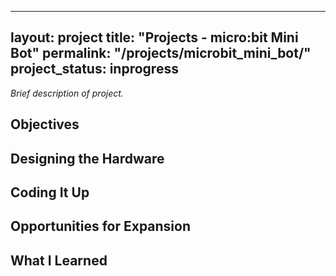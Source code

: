 
---
layout: project
title: "Projects - micro:bit Mini Bot"
permalink: "/projects/microbit_mini_bot/"
project_status: inprogress
---

_Brief description of project._

## Objectives

## Designing the Hardware

## Coding It Up

## Opportunities for Expansion

## What I Learned

